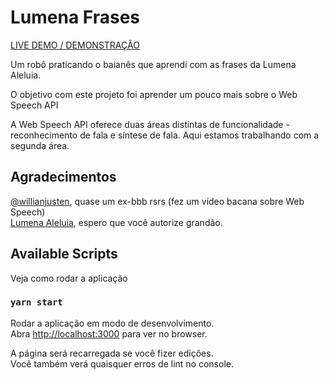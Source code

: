 # Lumena Frases

[LIVE DEMO / DEMONSTRAÇÃO](https://leocosta.dev/lumena-robot/)

Um robô praticando o baianês que aprendi com as frases da Lumena Aleluia.

O objetivo com este projeto foi aprender um pouco mais sobre o Web Speech API

A Web Speech API oferece duas áreas distintas de funcionalidade - reconhecimento de fala e síntese de fala. Aqui estamos trabalhando com a segunda área.


## Agradecimentos
[@willianjusten](https://github.com/willianjusten), quase um ex-bbb rsrs (fez um vídeo bacana sobre Web Speech)\
[Lumena Aleluia](https://www.instagram.com/lumena.aleluia), espero que você autorize grandão.

## Available Scripts

Veja como rodar a aplicação

### `yarn start`

Rodar a aplicação em modo de desenvolvimento.\
Abra [http://localhost:3000](http://localhost:3000) para ver no browser.

A página será recarregada se você fizer edições.\
Você também verá quaisquer erros de lint no console.

